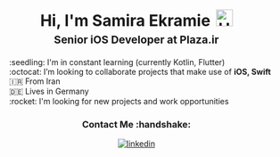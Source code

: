<h1 style="text-align: center;margin-bottom: 5px;">Hi, I'm Samira Ekramie<img src="https://raw.githubusercontent.com/iampavangandhi/iampavangandhi/master/gifs/Hi.gif" alt="Hi" style="width: 30px;margin-left: 10px;"></h1>
<h3 style="font-size: 1.2rem; text-align: center;margin: 0 0 20px 0;">Senior iOS Developer at Plaza.ir</h3>
<ul style="list-style: none;">
<li>:seedling: I'm in constant learning (currently Kotlin, Flutter)</li>
<li>:octocat: I’m looking to collaborate projects that make use of <strong>iOS, Swift</strong></li>
<li>🇮🇷 From Iran</li>
<li>🇩🇪 Lives in Germany</li>
<li>:rocket: I'm looking for new projects and work opportunities</li>
</ul>
<div align="center">
<h3>Contact Me :handshake:</h3>

<a href="https://www.linkedin.com/in/samiraekrami" target="_blank"><img src="https://img.shields.io/badge/-samiraekramie-blue?logo=linkedin&style=flat-square" alt="linkedin"></a>





<!--
**samirae/samirae** is a ✨ _special_ ✨ repository because its `README.md` (this file) appears on your GitHub profile.

Here are some ideas to get you started:

- 🔭 I’m currently working on ...
- 🌱 I’m currently learning ...
- 👯 I’m looking to collaborate on ...
- 🤔 I’m looking for help with ...
- 💬 Ask me about ...
- 📫 How to reach me: ...
- 😄 Pronouns: ...
- ⚡ Fun fact: ...
-->
